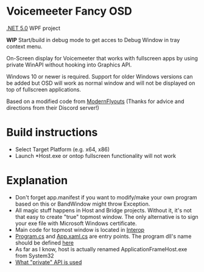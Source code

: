 # Voicemeeter Fancy OSD
[.NET 5.0](https://dotnet.microsoft.com/download/dotnet/5.0) WPF project

**WIP**
Start/build in debug mode to get acces to Debug Window in tray context menu.

On-Screen display for Voicemeeter that works with fullscreen apps by using private WinAPI without hooking into Graphics API.

Windows 10 or newer is required. 
Support for older Windows versions can be added but OSD will work as normal window and will not be displayed on top of fullscreen applications.

Based on a modified code from [ModernFlyouts](https://github.com/ModernFlyouts-Community/ModernFlyouts) (Thanks for advice and directions from their Discord server!)

# Build instructions
* Select Target Platform (e.g. x64, x86)
* Launch \*Host.exe or ontop fullscreen functionality will not work

# Explanation
* Don't forget app.manifest if you want to modify/make your own program based on this or BandWindow might throw Exception.
* All magic stuff happens in Host and Bridge projects. Without it, it's not that easy to create "true" topmost window. The only alternative is to sign your exe file with Microsoft Windows certificate.
* Main code for topmost window is located in [Interop](VoicemeeterOsdProgram/Interop)
* [Program.cs](VoicemeeterOsdProgram/Program.cs) and [App.xaml.cs](VoicemeeterOsdProgram/App.xaml.cs) are entry points. The program dll's name should be defined [here](Bridge/dllmain.cpp#L42)
* As far as I know, host is actually renamed ApplicationFrameHost.exe from System32
* [What "private" API is used](https://blog.adeltax.com/window-z-order-in-windows-10/)
